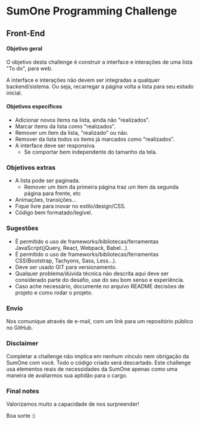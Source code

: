 # SumOne Programming Challenge
## Front-End

#### Objetivo geral

O objetivo desta challenge é construir a interface e interações de uma lista "To do",
para web.

A interface e interações não devem ser integradas a qualquer backend/sistema.
Ou seja, recarregar a página volta a lista para seu estado inicial.

#### Objetivos específicos

* Adicionar novos items na lista, ainda não "realizados".
* Marcar items da lista como "realizados".
* Remover um item da lista, "realizado" ou não.
* Remover da lista todos os items já marcados como "realizados".
* A interface deve ser responsiva.
  * Se comportar bem independente do tamanho da tela.

### Objetivos extras

* A lista pode ser paginada.
  * Remover um item da primeira página traz um item da segunda página para frente, etc
* Animações, transições...
* Fique livre para inovar no estilo/design/CSS.
* Código bem formatado/legível.

### Sugestões

* É permitido o uso de frameworks/bibliotecas/ferramentas JavaScript(jQuery, React, Webpack, Babel...).
* É permitido o uso de frameworks/bibliotecas/ferramentas CSS(Bootstrap, Tachyons, Sass, Less...).
* Deve ser usado GIT para versionamento.
* Qualquer problema/dúvida técnica não descrita aqui deve ser considerado parte do desafio,
use do seu bom senso e experiência.
* Caso ache necessário, documente no arquivo README decisões de projeto e como rodar o projeto.

### Envio

Nos comunique através de e-mail, com um link para um repositório público no GitHub.

### Disclaimer

Completar a challenge não implica em nenhum vínculo nem obrigação da SumOne
com você. Todo o código criado será descartado. Este challenge usa elementos
reais de necessidades da SumOne apenas como uma maneira de avaliarmos sua
aptidão para o cargo.

### Final notes

Valorizamos muito a capacidade de nos surpreender!

Boa sorte :)
